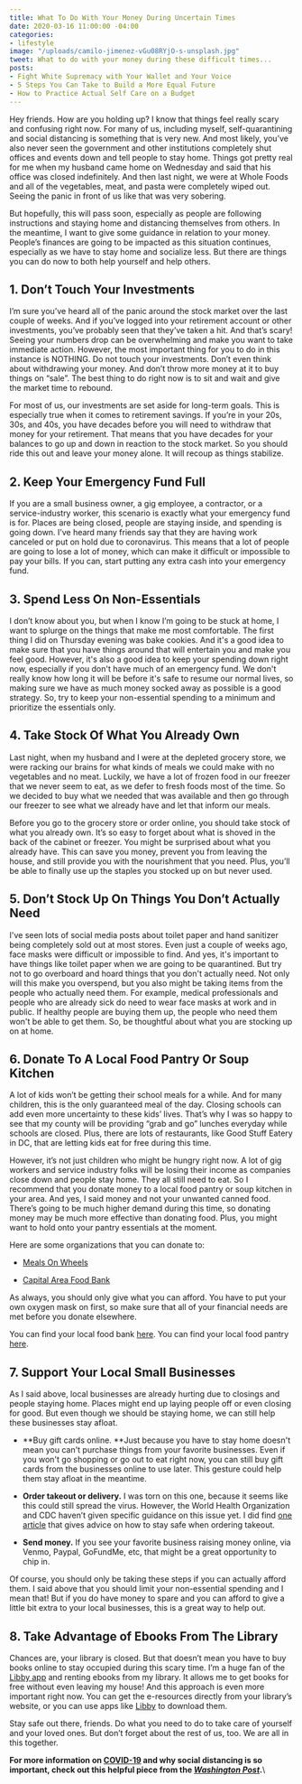 ```yaml
---
title: What To Do With Your Money During Uncertain Times
date: 2020-03-16 11:00:00 -04:00
categories:
- lifestyle
image: "/uploads/camilo-jimenez-vGu08RYjO-s-unsplash.jpg"
tweet: What to do with your money during these difficult times...
posts:
- Fight White Supremacy with Your Wallet and Your Voice
- 5 Steps You Can Take to Build a More Equal Future
- How to Practice Actual Self Care on a Budget
---
```


Hey friends. How are you holding up? I know that things feel really scary and confusing right now. For many of us, including myself, self-quarantining and social distancing is something that is very new. And most likely, you’ve also never seen the government and other institutions completely shut offices and events down and tell people to stay home. Things got pretty real for me when my husband came home on Wednesday and said that his office was closed indefinitely. And then last night, we were at Whole Foods and all of the vegetables, meat, and pasta were completely wiped out. Seeing the panic in front of us like that was very sobering.

But hopefully, this will pass soon, especially as people are following instructions and staying home and distancing themselves from others. In the meantime, I want to give some guidance in relation to your money. People’s finances are going to be impacted as this situation continues, especially as we have to stay home and socialize less. But there are things you can do now to both help yourself and help others.

## 1. Don’t Touch Your Investments

I’m sure you’ve heard all of the panic around the stock market over the last couple of weeks. And if you’ve logged into your retirement account or other investments, you’ve probably seen that they’ve taken a hit. And that’s scary! Seeing your numbers drop can be overwhelming and make you want to take immediate action. However, the most important thing for you to do in this instance is NOTHING. Do not touch your investments. Don’t even think about withdrawing your money. And don’t throw more money at it to buy things on “sale”. The best thing to do right now is to sit and wait and give the market time to rebound.

For most of us, our investments are set aside for long-term goals. This is especially true when it comes to retirement savings. If you’re in your 20s, 30s, and 40s, you have decades before you will need to withdraw that money for your retirement. That means that you have decades for your balances to go up and down in reaction to the stock market. So you should ride this out and leave your money alone. It will recoup as things stabilize.

## 2. Keep Your Emergency Fund Full

If you are a small business owner, a gig employee, a contractor, or a service-industry worker, this scenario is exactly what your emergency fund is for. Places are being closed, people are staying inside, and spending is going down. I’ve heard many friends say that they are having work canceled or put on hold due to coronavirus. This means that a lot of people are going to lose a lot of money, which can make it difficult or impossible to pay your bills. If you can, start putting any extra cash into your emergency fund. 

## 3. Spend Less On Non-Essentials

I don’t know about you, but when I know I’m going to be stuck at home, I want to splurge on the things that make me most comfortable. The first thing I did on Thursday evening was bake cookies. And it's a good idea to make sure that you have things around that will entertain you and make you feel good. However, it's also a good idea to keep your spending down right now, especially if you don't have much of an emergency fund. We don't really know how long it will be before it's safe to resume our normal lives, so making sure we have as much money socked away as possible is a good strategy. So, try to keep your non-essential spending to a minimum and prioritize the essentials only.

## 4. Take Stock Of What You Already Own

Last night, when my husband and I were at the depleted grocery store, we were racking our brains for what kinds of meals we could make with no vegetables and no meat. Luckily, we have a lot of frozen food in our freezer that we never seem to eat, as we defer to fresh foods most of the time. So we decided to buy what we needed that was available and then go through our freezer to see what we already have and let that inform our meals.

Before you go to the grocery store or order online, you should take stock of what you already own. It’s so easy to forget about what is shoved in the back of the cabinet or freezer. You might be surprised about what you already have. This can save you money, prevent you from leaving the house, and still provide you with the nourishment that you need. Plus, you’ll be able to finally use up the staples you stocked up on but never used.

## 5. Don’t Stock Up On Things You Don’t Actually Need

I've seen lots of social media posts about toilet paper and hand sanitizer being completely sold out at most stores. Even just a couple of weeks ago, face masks were difficult or impossible to find. And yes, it's important to have things like toilet paper when we are going to be quarantined. But try not to go overboard and hoard things that you don't actually need. Not only will this make you overspend, but you also might be taking items from the people who actually need them. For example, medical professionals and people who are already sick do need to wear face masks at work and in public. If healthy people are buying them up, the people who need them won't be able to get them. So, be thoughtful about what you are stocking up on at home.

## 6. Donate To A Local Food Pantry Or Soup Kitchen

A lot of kids won’t be getting their school meals for a while. And for many children, this is the only guaranteed meal of the day. Closing schools can add even more uncertainty to these kids’ lives. That’s why I was so happy to see that my county will be providing “grab and go” lunches everyday while schools are closed. Plus, there are lots of restaurants, like Good Stuff Eatery in DC, that are letting kids eat for free during this time.

However, it’s not just children who might be hungry right now. A lot of gig workers and service industry folks will be losing their income as companies close down and people stay home. They all still need to eat. So I recommend that you donate money to a local food pantry or soup kitchen in your area. And yes, I said money and not your unwanted canned food. There’s going to be much higher demand during this time, so donating money may be much more effective than donating food. Plus, you might want to hold onto your pantry essentials at the moment.

Here are some organizations that you can donate to:

* [Meals On Wheels](https://www.mealsonwheelsamerica.org/)

* [Capital Area Food Bank](https://www.capitalareafoodbank.org/)

As always, you should only give what you can afford. You have to put your own oxygen mask on first, so make sure that all of your financial needs are met before you donate elsewhere.

You can find your local food bank [here](https://www.feedingamerica.org/find-your-local-foodbank?referrer=https://www.google.com/). You can find your local food pantry [here](https://www.foodpantries.org/).

## 7. Support Your Local Small Businesses

As I said above, local businesses are already hurting due to closings and people staying home. Places might end up laying people off or even closing for good. But even though we should be staying home, we can still help these businesses stay afloat.

* **Buy gift cards online. **Just because you have to stay home doesn't mean you can't purchase things from your favorite businesses. Even if you won't go shopping or go out to eat right now, you can still buy gift cards from the businesses online to use later. This gesture could help them stay afloat in the meantime.

* **Order takeout or delivery.** I was torn on this one, because it seems like this could still spread the virus. However, the World Health Organization and CDC haven’t given specific guidance on this issue yet. I did find [one article](https://www.cnet.com/how-to/food-delivery-during-the-coronavirus-outbreak-follow-these-3-rules-to-stay-safe/) that gives advice on how to stay safe when ordering takeout.

* **Send money.** If you see your favorite business raising money online, via Venmo, Paypal, GoFundMe, etc, that might be a great opportunity to chip in.

Of course, you should only be taking these steps if you can actually afford them. I said above that you should limit your non-essential spending and I mean that! But if you do have money to spare and you can afford to give a little bit extra to your local businesses, this is a great way to help out.

## 8. Take Advantage of Ebooks From The Library

Chances are, your library is closed. But that doesn’t mean you have to buy books online to stay occupied during this scary time. I’m a huge fan of the [Libby app](https://www.overdrive.com/apps/libby/) and renting ebooks from my library. It allows me to get books for free without even leaving my house! And this approach is even more important right now. You can get the e-resources directly from your library’s website, or you can use apps like [Libby](https://www.overdrive.com/apps/libby/) to download them.

Stay safe out there, friends. Do what you need to do to take care of yourself and your loved ones. But don’t forget about the rest of us, too. We are all in this together.

**For more information on [COVID-19](https://www.cdc.gov/coronavirus/2019-ncov/about/index.html) and why social distancing is so important, check out this helpful piece from the *[Washington Post](https://www.washingtonpost.com/graphics/2020/world/corona-simulator/)*.**\
